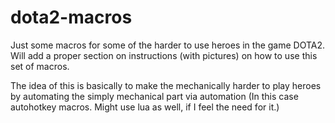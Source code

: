 # dota2-macros
Just some macros for some of the harder to use heroes in the game DOTA2.
Will add a proper section on instructions (with pictures) on how to use this set of macros.

The idea of this is basically to make the mechanically harder to play heroes
by automating the simply mechanical part via automation (In this case autohotkey macros. 
Might use lua as well, if I feel the need for it.)